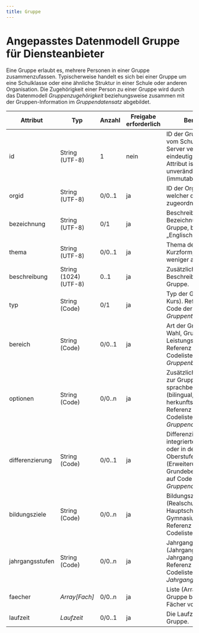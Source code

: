 ```yaml
---
title: Gruppe
---
```


# Angepasstes Datenmodell Gruppe für Diensteanbieter

Eine Gruppe erlaubt es, mehrere Personen in einer Gruppe zusammenzufassen. Typischerweise handelt es sich
bei einer Gruppe um eine Schulklasse oder eine ähnliche Struktur in einer Schule oder anderen Organisation.
Die Zugehörigkeit einer Person zu einer Gruppe wird durch das Datenmodell *Gruppenzugehörigkeit* beziehungsweise
zusammen mit der Gruppen-Information im *Gruppendatensatz* abgebildet.

Attribut | Typ | Anzahl | Freigabe erforderlich | Bemerkung
--- | --- | --- | --- | ---
id | String (UTF-8) | 1 | nein | ID der Gruppe. Wird vom Schulconnex-Server vergeben und ist eindeutig. Dieses Attribut ist unveränderbar (immutable).
orgid | String (UTF-8) | 0/0..1 | ja | ID der Organisation, welcher die Gruppe zugeordnet ist.
bezeichnung | String (UTF-8) | 0/1 | ja | Beschreibt die Bezeichnung der Gruppe, beispielsweise „Englisch, 2. Klasse“.
thema | String (UTF-8) | 0/0..1 | ja | Thema der Gruppe in Kurzform, idealerweise weniger als 35 Zeichen.
beschreibung | String (1024) (UTF-8) | 0..1 | ja | Zusätzliche optionale Beschreibung der Gruppe.
typ | String (Code) | 0/1 | ja | Typ der Gruppe (Klasse, Kurs). Referenz auf Code der Codeliste *Gruppentyp*.
bereich | String (Code) | 0/0..1 | ja | Art der Gruppe (Pflicht, Wahl, Grundkurs, Leistungskurs…). Referenz auf Code der Codeliste *Gruppenbereich*.
optionen | String (Code) | 0/0..n | ja | Zusätzliche Optionen zur Gruppe, meistens sprachbezogen (bilingual, herkunftssprachlich). Referenz auf Code der Codeliste *Gruppenoption*.
differenzierung | String (Code) | 0/0..1 | ja | Differenzierung bei integriertem Unterricht oder in der gymnasialen Oberstufe (Erweiterungsebene, Grundebene). Referenz auf Code der Codeliste *Gruppendifferenzierung*.
bildungsziele | String (Code) | 0/0..n | ja | Bildungsziel (Realschule, Hauptschule, Gymnasium, …). Referenz auf Code der Codeliste *Bildungsziel*.
jahrgangsstufen | String (Code) | 0/0..n | ja | Jahrgangsstufe (Jahrgangsstufe 1 bis Jahrgangsstufe 13). Referenz auf Code der Codeliste *Jahrgangsstufe*.
faecher | *Array[Fach]* | 0/0..n | ja | Liste (Array) der in der Gruppe behandelten Fächer vom Typ *Fach*.
laufzeit | *Laufzeit* | 0/0..1 | ja | Die Laufzeit einer Gruppe.
